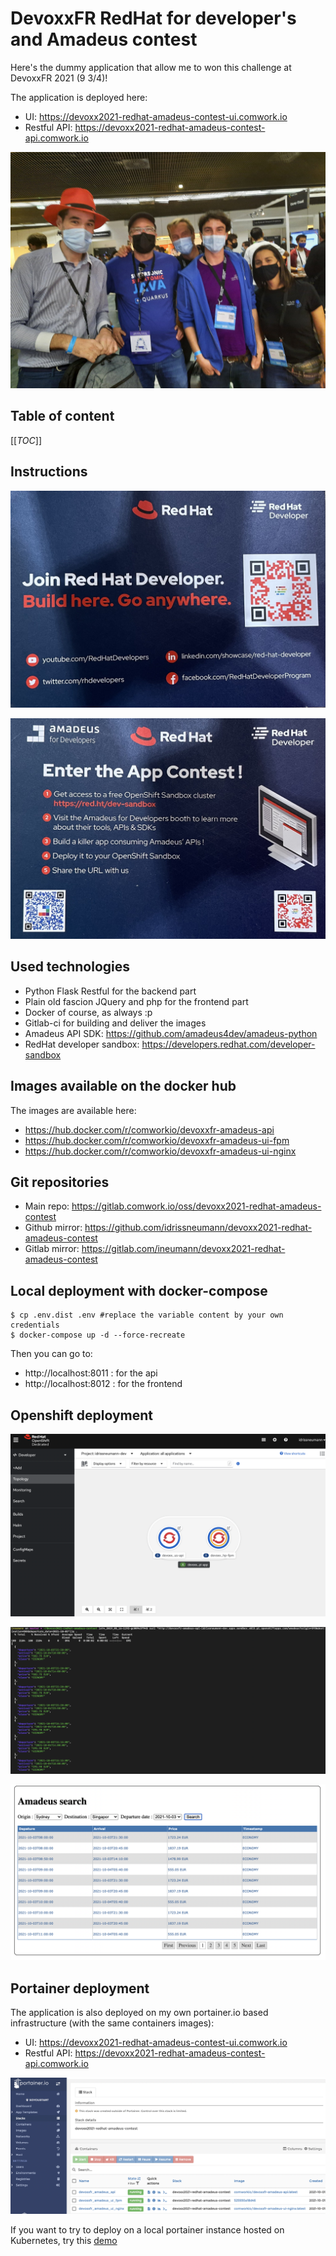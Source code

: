 # DevoxxFR RedHat for developer's and Amadeus contest

Here's the dummy application that allow me to won this challenge at DevoxxFR 2021 (9 3/4)!

The application is deployed here: 
* UI: https://devoxx2021-redhat-amadeus-contest-ui.comwork.io
* Restful API: https://devoxx2021-redhat-amadeus-contest-api.comwork.io

![devoxxfr](./img/devoxxfr.jpg)

## Table of content

[[_TOC_]]

## Instructions

![instructions1](./img/instructions1.jpg)

![instructions2](./img/instructions2.jpg)

## Used technologies

* Python Flask Restful for the backend part
* Plain old fascion JQuery and php for the frontend part
* Docker of course, as always :p
* Gitlab-ci for building and deliver the images
* Amadeus API SDK: https://github.com/amadeus4dev/amadeus-python
* RedHat developer sandbox: https://developers.redhat.com/developer-sandbox

## Images available on the docker hub

The images are available here:
* https://hub.docker.com/r/comworkio/devoxxfr-amadeus-api
* https://hub.docker.com/r/comworkio/devoxxfr-amadeus-ui-fpm
* https://hub.docker.com/r/comworkio/devoxxfr-amadeus-ui-nginx

## Git repositories

* Main repo: https://gitlab.comwork.io/oss/devoxx2021-redhat-amadeus-contest
* Github mirror: https://github.com/idrissneumann/devoxx2021-redhat-amadeus-contest
* Gitlab mirror: https://gitlab.com/ineumann/devoxx2021-redhat-amadeus-contest

## Local deployment with docker-compose

```shell
$ cp .env.dist .env #replace the variable content by your own credentials
$ docker-compose up -d --force-recreate
```

Then you can go to:
* http://localhost:8011 : for the api
* http://localhost:8012 : for the frontend

## Openshift deployment

![oc](./img/openshift.png)

![api](./img/api.png)

![ui](./img/ui.png)

## Portainer deployment

The application is also deployed on my own portainer.io based infrastructure (with the same containers images): 
* UI: https://devoxx2021-redhat-amadeus-contest-ui.comwork.io
* Restful API: https://devoxx2021-redhat-amadeus-contest-api.comwork.io

![portainer](./img/portainer.png)

If you want to try to deploy on a local portainer instance hosted on Kubernetes, try this [demo](https://gitlab.comwork.io/oss/demo-portainer-k8s)
